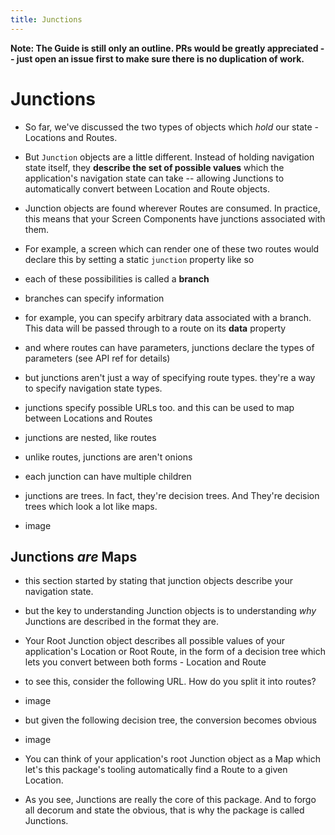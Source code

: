 ```yaml
---
title: Junctions
---
```


**Note: The Guide is still only an outline. PRs would be greatly appreciated -- just open an issue first to make sure there is no duplication of work.**

# Junctions

- So far, we've discussed the two types of objects which *hold* our state - Locations and Routes.
- But `Junction` objects are a little different. Instead of holding navigation state itself, they **describe the set of possible values** which the application's navigation state can take -- allowing Junctions to automatically convert between Location and Route objects.

- Junction objects are found wherever Routes are consumed. In practice, this means that your Screen Components have junctions associated with them. 
- For example, a screen which can render one of these two routes would declare this by setting a static `junction` property like so

- each of these possibilities is called a **branch**
- branches can specify information
- for example, you can specify arbitrary data associated with a branch. This data will be passed through to a route on its **data** property
- and where routes can have parameters, junctions declare the types of parameters (see API ref for details)

- but junctions aren't just a way of specifying route types. they're a way to specify navigation state types.
- junctions specify possible URLs too. and this can be used to map between Locations and Routes

- junctions are nested, like routes
- unlike routes, junctions are aren't onions
- each junction can have multiple children
- junctions are trees. In fact, they're decision trees. And They're decision trees which look a lot like maps.

- image

## Junctions *are* Maps

- this section started by stating that junction objects describe your navigation state.
- but the key to understanding Junction objects is to understanding *why* Junctions are described in the format they are.
- Your Root Junction object describes all possible values of your application's Location or Root Route, in the form of a decision tree which lets you convert between both forms - Location and Route
- to see this, consider the following URL. How do you split it into routes?
- image
- but given the following decision tree, the conversion becomes obvious
- image

- You can think of your application's root Junction object as a Map which let's this package's tooling automatically find a Route to a given Location.
- As you see, Junctions are really the core of this package. And to forgo all decorum and state the obvious, that is why the package is called Junctions.
